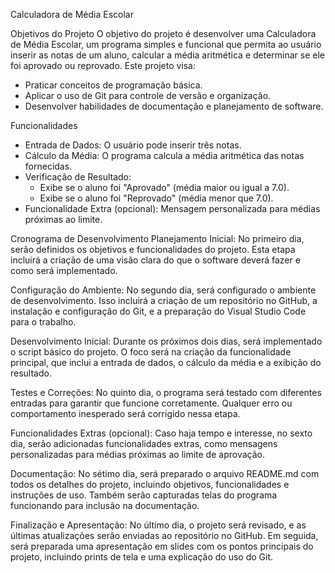    Calculadora de Média Escolar

 Objetivos do Projeto
O objetivo do projeto é desenvolver uma Calculadora de Média Escolar, um programa simples e funcional que permita ao usuário inserir as notas de um aluno, calcular a média aritmética e determinar se ele foi aprovado ou reprovado. Este projeto visa:
- Praticar conceitos de programação básica.
- Aplicar o uso de Git para controle de versão e organização.
- Desenvolver habilidades de documentação e planejamento de software.

 Funcionalidades
- Entrada de Dados: O usuário pode inserir três notas.
- Cálculo da Média: O programa calcula a média aritmética das notas fornecidas.
- Verificação de Resultado:
  - Exibe se o aluno foi "Aprovado" (média maior ou igual a 7.0).
  - Exibe se o aluno foi "Reprovado" (média menor que 7.0).
- Funcionalidade Extra (opcional): Mensagem personalizada para médias próximas ao limite.

Cronograma de Desenvolvimento
Planejamento Inicial:
No primeiro dia, serão definidos os objetivos e funcionalidades do projeto. Esta etapa incluirá a criação de uma visão clara do que o software deverá fazer e como será implementado.

Configuração do Ambiente:
No segundo dia, será configurado o ambiente de desenvolvimento. Isso incluirá a criação de um repositório no GitHub, a instalação e configuração do Git, e a preparação do Visual Studio Code para o trabalho.

Desenvolvimento Inicial:
Durante os próximos dois dias, será implementado o script básico do projeto. O foco será na criação da funcionalidade principal, que inclui a entrada de dados, o cálculo da média e a exibição do resultado.

Testes e Correções:
No quinto dia, o programa será testado com diferentes entradas para garantir que funcione corretamente. Qualquer erro ou comportamento inesperado será corrigido nessa etapa.

Funcionalidades Extras (opcional):
Caso haja tempo e interesse, no sexto dia, serão adicionadas funcionalidades extras, como mensagens personalizadas para médias próximas ao limite de aprovação.

Documentação:
No sétimo dia, será preparado o arquivo README.md com todos os detalhes do projeto, incluindo objetivos, funcionalidades e instruções de uso. Também serão capturadas telas do programa funcionando para inclusão na documentação.

Finalização e Apresentação:
No último dia, o projeto será revisado, e as últimas atualizações serão enviadas ao repositório no GitHub. Em seguida, será preparada uma apresentação em slides com os pontos principais do projeto, incluindo prints de tela e uma explicação do uso do Git.

 
